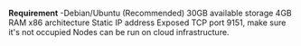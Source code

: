 **Requirement**
-Debian/Ubuntu (Recommended)
30GB available storage
4GB RAM
x86 architecture
Static IP address
Exposed TCP port 9151, make sure it's not occupied
Nodes can be run on cloud infrastructure.
